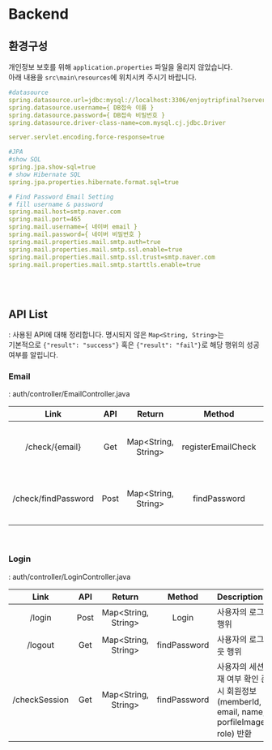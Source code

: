 # Backend

## 환경구성

개인정보 보호를 위해 ```application.properties``` 파일을 올리지 않았습니다. <br>
아래 내용을 ```src\main\resources```에 위치시켜 주시기 바랍니다.
``` yaml
#datasource
spring.datasource.url=jdbc:mysql://localhost:3306/enjoytripfinal?serverTimezone=Asia/Seoul
spring.datasource.username={ DB접속 이름 }
spring.datasource.password={ DB접속 비밀번호 }
spring.datasource.driver-class-name=com.mysql.cj.jdbc.Driver

server.servlet.encoding.force-response=true

#JPA
#show SQL
spring.jpa.show-sql=true
# show Hibernate SQL
spring.jpa.properties.hibernate.format.sql=true

# Find Password Email Setting
# fill username & password
spring.mail.host=smtp.naver.com
spring.mail.port=465
spring.mail.username={ 네이버 email }
spring.mail.password={ 네이버 비밀번호 }
spring.mail.properties.mail.smtp.auth=true
spring.mail.properties.mail.smtp.ssl.enable=true
spring.mail.properties.mail.smtp.ssl.trust=smtp.naver.com
spring.mail.properties.mail.smtp.starttls.enable=true
```
<br><br>

## API List
: 사용된 API에 대해 정리합니다. 명시되지 않은 ```Map<String, String>```는 <br> 기본적으로 ```{"result": "success"}``` 혹은 ```{"result": "fail"}```로 해당 행위의 성공 여부를 알립니다.

### Email
 : auth/controller/EmailController.java

|Link|API|Return|Method|Description|
|:---:|:---:|:-----:|:---:|:---|
|/check/{email}|Get|Map<String, String>|registerEmailCheck|회원가입을 위한 Email 존재여부 확인|
|/check/findPassword|Post|Map<String, String>|findPassword|비밀번호 찾기를 위한 Email 존재여부 확인|

<br>

### Login
 : auth/controller/LoginController.java

|Link|API|Return|Method|Description|
|:---:|:---:|:-----:|:---:|:---|
|/login|Post|Map<String, String>|Login|사용자의 로그인 행위|
|/logout|Get|Map<String, String>|findPassword|사용자의 로그아웃 행위|
|/checkSession|Get|Map<String, String>|findPassword|사용자의 세션 존재 여부 확인 존재 시 회원정보(memberId, email, name, porfileImageUrl, role) 반환|

